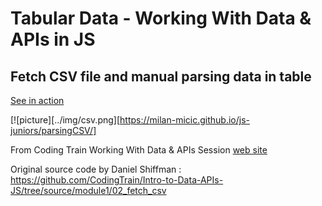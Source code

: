 # Tabular Data - Working With Data & APIs in JS
## Fetch CSV file and manual parsing data in table

[See in action](https://milan-micic.github.io/js-juniors/parsingCSV/)  

[![picture][../img/csv.png][https://milan-micic.github.io/js-juniors/parsingCSV/]  

From Coding Train Working With Data & APIs Session [web site](https://thecodingtrain.com/Courses/data-and-apis/1.2-tabular-data.html)  

Original source code by Daniel Shiffman : https://github.com/CodingTrain/Intro-to-Data-APIs-JS/tree/source/module1/02_fetch_csv  

